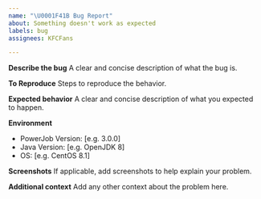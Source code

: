 ```yaml
---
name: "\U0001F41B Bug Report"
about: Something doesn't work as expected
labels: bug
assignees: KFCFans

---
```


**Describe the bug**
A clear and concise description of what the bug is.

**To Reproduce**
Steps to reproduce the behavior.

**Expected behavior**
A clear and concise description of what you expected to happen.

**Environment**
 - PowerJob Version: [e.g. 3.0.0]
 - Java Version: [e.g. OpenJDK 8]
 - OS: [e.g. CentOS 8.1]

**Screenshots**
If applicable, add screenshots to help explain your problem.

**Additional context**
Add any other context about the problem here.
